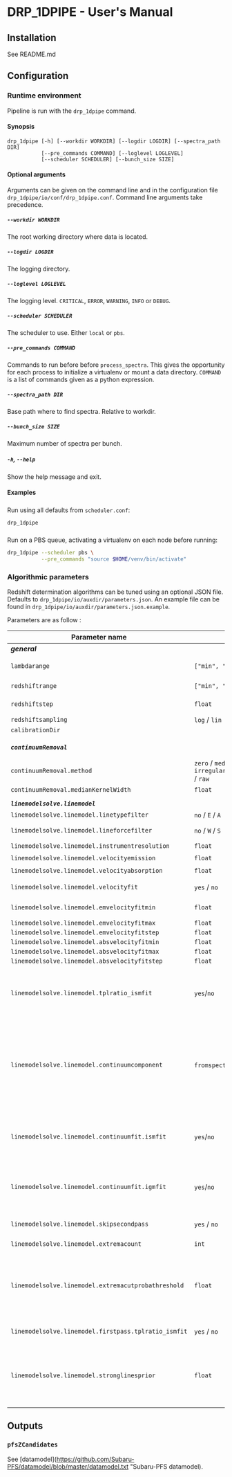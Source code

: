 # DRP_1DPIPE - User's Manual

## Installation

See README.md

## Configuration

### Runtime environment

Pipeline is run with the `drp_1dpipe` command.

#### Synopsis
```
drp_1dpipe [-h] [--workdir WORKDIR] [--logdir LOGDIR] [--spectra_path DIR]
           [--pre_commands COMMAND] [--loglevel LOGLEVEL]
		   [--scheduler SCHEDULER] [--bunch_size SIZE]
```
#### Optional arguments

Arguments can be given on the command line and in the configuration file `drp_1dpipe/io/conf/drp_1dpipe.conf`. Command line arguments take precedence.

##### `--workdir WORKDIR`

The root working directory where data is located.

##### `--logdir LOGDIR`

The logging directory.

##### `--loglevel LOGLEVEL`

The logging level. `CRITICAL`, `ERROR`, `WARNING`, `INFO` or `DEBUG`.

##### `--scheduler SCHEDULER`

The scheduler to use. Either `local` or `pbs`.

##### `--pre_commands COMMAND`

Commands to run before before `process_spectra`. This gives the opportunity for each process to initialize a virtualenv or mount a data directory.
`COMMAND` is a list of commands given as a python expression.

##### `--spectra_path DIR`

Base path where to find spectra. Relative to workdir.

##### `--bunch_size SIZE`

Maximum number of spectra per bunch.

##### `-h`, `--help`

Show the help message and exit.

#### Examples

#####

Run using all defaults from `scheduler.conf`:

```sh
drp_1dpipe
```

#####

Run on a PBS queue, activating a virtualenv on each node before running:

```sh
drp_1dpipe --scheduler pbs \
           --pre_commands "source $HOME/venv/bin/activate"
```

### Algorithmic parameters

Redshift determination algorithms can be tuned using an optional JSON file.
Defaults to `drp_1dpipe/io/auxdir/parameters.json`. An example file can be found in `drp_1dpipe/io/auxdir/parameters.json.example`.

Parameters are as follow :

| **Parameter name** | **Type** | **Default** | **Description** |
| --- | --- | --- | --- |
| _**general**_  ||| _**parameters always applicable**_
| `lambdarange` | `["min", "max"]` | `[ "3000", "13000"]` | lambda range in Angströms
| `redshiftrange` | `["min", "max"]` | `[ "0.0", "6."]` | resdshift range
| `redshiftstep` | `float` | `0.0001` | redshift step for linear scale or lowest step for log scale
| `redshiftsampling` |`log` / `lin` | `log` | linear or logarithmic scale
|`calibrationDir` | | | |
||
| _**`continuumRemoval`**_ ||| _**Method parameters to remove continuum of data spectra**_
| `continuumRemoval.method` | `zero` / `median` / `irregularSamplingMedian` / `raw` | `zero`| continuum estimation method|
| `continuumRemoval.medianKernelWidth` |`float` |`400` | relevant only for median (in Angströms)|
||
|  _**`linemodelsolve.linemodel`**_ ||| _**parameters for linemodel**_
| `linemodelsolve.linemodel.linetypefilter` |`no` / `E` / `A` |`no`|  restrict the type of line to fit (`no`: fit all)
| `linemodelsolve.linemodel.lineforcefilter`|`no` / `W` / `S` |`no` | restrict the strength category of lines to fit (`no`: fit all)
| `linemodelsolve.linemodel.instrumentresolution` |`float` | `4300`| intrument resolution (R)
| `linemodelsolve.linemodel.velocityemission` |`float`| `200`| emission lines velocity (in $km \cdot s^{-1}$)
| `linemodelsolve.linemodel.velocityabsorption` |`float` |`300` | absorption lines velocity (in $km \cdot s^{-1}$)
| `linemodelsolve.linemodel.velocityfit` |`yes` / `no` |`yes` | decide wether the 2nd pass include line width fitting
| `linemodelsolve.linemodel.emvelocityfitmin` |`float` |`10` | tabulation of velocity for line width fitting in $km \cdot s^{-1}$
| `linemodelsolve.linemodel.emvelocityfitmax` |`float` |`400`
| `linemodelsolve.linemodel.emvelocityfitstep` |`float` |`20`
| `linemodelsolve.linemodel.absvelocityfitmin` |`float` |`150`
| `linemodelsolve.linemodel.absvelocityfitmax` |`float` |`500`
| `linemodelsolve.linemodel.absvelocityfitstep` |`float` |`50`
| `linemodelsolve.linemodel.tplratio_ismfit` |`yes`/`no` |`no` | activate fit of ISM extinction _i.e._ Ebv parameter from Calzetti profiles. Parameter scan from 0 to 0.9, step = 0.1. (best value stored in FittedTplshapeIsmCoeff in `linemodelsolve.linemodel_extrema.csv`)
| `linemodelsolve.linemodel.continuumcomponent` |`fromspectrum` / `tplfit` | `tplfit`  | select the method for processing the continuum:<br>&bull; `fromspectrum`: remove an estimated continuum (the continuum estmation is then tuned via `continuumRemoval` parameters). The redshift is thus only estimated from the lines.<br>&bull; `tplfit`: fit a set of redshifted template (aka `fullmodel` _i.e._ contiuum model + line model
| `linemodelsolve.linemodel.continuumfit.ismfit` |`yes`/`no` |`yes` | activate fit of ISM extinction _i.e._. Ebv parameter from Calzetti profiles. Parameter scan from 0 to 0.9, step = 0.1. (best value stored in FittedTplDustCoeff in `linemodelsolve.linemodel_extrema.csv`)  |
| `linemodelsolve.linemodel.continuumfit.igmfit` |`yes`/`no` |`yes` | activate fit of IGM with Meiksin tables. Index scan from 0 to 0.9, step = 0.1 ??? (best profile index stored in FittedTplMeiksinIdx parameter in `linemodelsolve.linemodel_extrema.csv`)
| `linemodelsolve.linemodel.skipsecondpass` |`yes` / `no` |`no` | toggle the processing  of a second pass refined pass arround the candidates (`no` by default) |
| `linemodelsolve.linemodel.extremacount` |`int` |`5` |Number of candidates to retain |
| `linemodelsolve.linemodel.extremacutprobathreshold` |`float` |`30` |Select the number of candidates to refine at the 2nd pass.<br>&bull; `-1`: retain a fixed number (set from `extremacount` parameter)<br>&bull; any positive value: retain all candidates with `log(max(pdf))-log(pdf)` values (not integrated)  below this threshold
| `linemodelsolve.linemodel.firstpass.tplratio_ismfit` |`yes` / `no` | `no` | overwrite the `tplratio_ismfit` parameter
||
| `linemodelsolve.linemodel.stronglinesprior` |`float` |`-1` | strongline prior<br>&bull; `-1`: no prior<br>&bull; otherwise, use this value (positive below 1) as a low probability when no strong line is measured (the measured amplitude is s>0) & probability is set to 1 when a strong line is observed


## Outputs

### ```pfsZCandidates```

See [datamodel](https://github.com/Subaru-PFS/datamodel/blob/master/datamodel.txt "Subaru-PFS datamodel).
